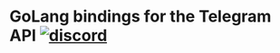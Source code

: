 # GoLang bindings for the Telegram API [![discord](https://discordapp.com/api/guilds/208605007744860163/widget.png)](https://discord.gg/dCWkgSS)